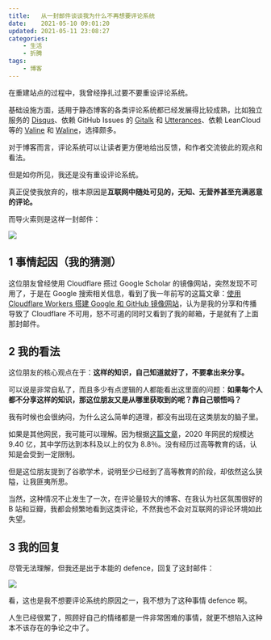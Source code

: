```yaml
---
title:   从一封邮件谈谈我为什么不再想要评论系统
date:    2021-05-10 09:01:20
updated: 2021-05-11 23:08:27
categories:
    - 生活
    - 折腾
tags:
    - 博客
---
```


在重建站点的过程中，我曾经挣扎过要不要重设评论系统。

基础设施方面，适用于静态博客的各类评论系统都已经发展得比较成熟，比如独立服务的 [Disqus](https://blog.disqus.com/)、依赖 GitHub Issues 的 [Gitalk](https://github.com/gitalk/gitalk) 和 [Utterances](https://github.com/utterance/utterances)、依赖 LeanCloud 等的 [Valine](https://github.com/xCss/Valine) 和 [Waline](https://github.com/lizheming/waline)，选择颇多。

对于博客而言，评论系统可以让读者更方便地给出反馈，和作者交流彼此的观点和看法。

但是如你所见，我还是没有重设评论系统。

真正促使我放弃的，根本原因是**互联网中随处可见的，无知、无营养甚至充满恶意的评论。**

而导火索则是这样一封邮件：

![](https://image.progcz.com/2021/05/01.png)

<!-- more -->

## 1 事情起因（我的猜测）

这位朋友曾经使用 Cloudflare 搭过 Google Scholar 的镜像网站，突然发现不可用了，于是在 Google 搜索相关信息，看到了我一年前写的这篇文章：[使用 Cloudflare Workers 搭建 Google 和 GitHub 镜像网站](https://progcz.com/posts/use-cf-workers-build-google-and-github-mirrors/)，认为是我的分享和传播导致了 Cloudflare 不可用，怒不可遏的同时又看到了我的邮箱，于是就有了上面那封邮件。

## 2 我的看法

这位朋友的核心观点在于：**这样的知识，自己知道就好了，不要拿出来分享。**

可以说是非常自私了，而且多少有点逻辑的人都能看出这里面的问题：**如果每个人都不分享这样的知识，那这位朋友又是从哪里获取到的呢？靠自己顿悟吗？**

我有时候也会很纳闷，为什么这么简单的道理，都没有出现在这类朋友的脑子里。

如果是其他网民，我可能可以理解。因为根据[这篇文章](https://finance.sina.com.cn/tech/2020-09-29/doc-iivhuipp7144597.shtml)，2020 年网民的规模达 9.40 亿，其中学历达到本科及以上的仅为 8.8％。没有经历过高等教育的话，认知是会受到一定限制。

但是这位朋友提到了谷歌学术，说明至少已经到了高等教育的阶段，却依然这么狭隘，让我匪夷所思。

当然，这种情况不止发生了一次，在评论量较大的博客、在我认为社区氛围很好的 B 站和豆瓣，我都会频繁地看到这类评论，不然我也不会对互联网的评论环境如此失望。

## 3 我的回复

尽管无法理解，但我还是出于本能的 defence，回复了这封邮件：

![](https://image.progcz.com/2021/05/02.png)

看，这也是我不想要评论系统的原因之一，我不想为了这种事情 defence 啊。

人生已经很累了，照顾好自己的情绪都是一件非常困难的事情，就更不想陷入这种本不该存在的争论之中了。
